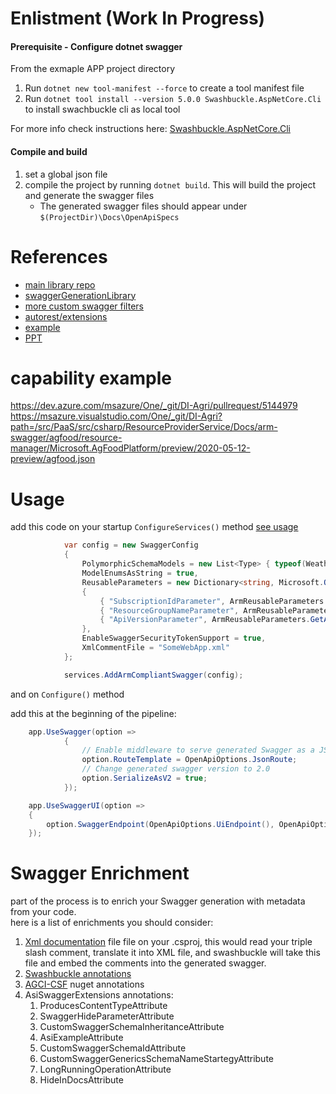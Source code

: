 Enlistment (Work In Progress)
==========
#### Prerequisite - Configure dotnet swagger 
From the exmaple APP project directory 
1. Run `dotnet new tool-manifest --force` to create a tool manifest file
2. Run `dotnet tool install --version 5.0.0 Swashbuckle.AspNetCore.Cli` to install swachbuckle cli as local tool

For more info check instructions here: [Swashbuckle.AspNetCore.Cli](https://github.com/domaindrivendev/Swashbuckle.AspNetCore#using-the-tool-with-the-net-core-30-sdk-or-later)

#### Compile and build
1. set a global json file
2. compile the project by running `dotnet build`. This will build the project and generate the swagger files
    * The generated swagger files should appear under `$(ProjectDir)\Docs\OpenApiSpecs`

References
==========
  * [main library repo](https://msazure.visualstudio.com/One/_git/AGCI-CSF?path=/src/Service/OpenApi/OpenApiServiceExtension.cs&_a=contents&version=GBmaster)
  * [swaggerGenerationLibrary](https://msazure.visualstudio.com/One/_git/AGE-Documents?path=%2Fdocs%2FCommon%2FswaggerGenerationLibrary.md&version=GBmaster&_a=preview)
  * [more custom swagger filters](https://msazure.visualstudio.com/One/_git/DI-Agri?path=/src/PaaS/src/csharp/BaseNetCoreApp/ServiceCollectionExtentions/Helpers)
  * [autorest/extensions](http://azure.github.io/autorest/extensions/)
  * [example](https://dev.azure.com/msazure/One/_git/DI-Agri/pullrequest/5144979?_a=files&path=/src/PaaS/src/csharp/ResourceProviderService/Docs/OpenApiSpecs/latest/semi_automated_swagger.json)
  * [PPT](https://microsoft-my.sharepoint.com/:p:/p/prjayasw/Ed7S0Ia9ZnVGhB1WQK16T5IBLsd4V_O-sxjizYcUuYjo8Q)

 
capability example
==================
https://dev.azure.com/msazure/One/_git/DI-Agri/pullrequest/5144979
https://msazure.visualstudio.com/One/_git/DI-Agri?path=/src/PaaS/src/csharp/ResourceProviderService/Docs/arm-swagger/agfood/resource-manager/Microsoft.AgFoodPlatform/preview/2020-05-12-preview/agfood.json


Usage
=================

add this code on your startup `ConfigureServices()` method [see usage](./samples/SomeWebApp/Startup.cs#L64)

```csharp
            var config = new SwaggerConfig
            {
                PolymorphicSchemaModels = new List<Type> { typeof(WeatherForecast) },
                ModelEnumsAsString = true,
                ReusableParameters = new Dictionary<string, Microsoft.OpenApi.Models.OpenApiParameter>()
                {
                    { "SubscriptionIdParameter", ArmReusableParameters.GetSubscriptionIdParameter() },
                    { "ResourceGroupNameParameter", ArmReusableParameters.GetResourceGroupNameParameter() },
                    { "ApiVersionParameter", ArmReusableParameters.GetApiVersionParameter() }                    
                },               
                EnableSwaggerSecurityTokenSupport = true,
                XmlCommentFile = "SomeWebApp.xml"
            };

            services.AddArmCompliantSwagger(config);
```
and on `Configure()` method

add this at the beginning of the pipeline:
```csharp
    app.UseSwagger(option =>
            {
                // Enable middleware to serve generated Swagger as a JSON endpoint.
                option.RouteTemplate = OpenApiOptions.JsonRoute;
                // Change generated swagger version to 2.0
                option.SerializeAsV2 = true;
            });

    app.UseSwaggerUI(option =>
    {
        option.SwaggerEndpoint(OpenApiOptions.UiEndpoint(), OpenApiOptions.Description);
    });
```

Swagger Enrichment
=================
part of the process is to enrich your Swagger generation with metadata from your code.  
here is a list of enrichments you should consider:
1. [Xml documentation](https://docs.microsoft.com/en-us/visualstudio/msbuild/common-msbuild-project-properties?view=vs-2019) file file on your .csproj, this would read your triple slash comment, translate it into XML file, and swashbuckle will take this file and embed the comments into the generated swagger.
2. [Swashbuckle annotations ](https://github.com/domaindrivendev/Swashbuckle.AspNetCore#swashbuckleaspnetcoreannotations)
3. [AGCI-CSF](https://msazure.visualstudio.com/One/_git/AGE-Documents?path=/docs/Common/swaggerGenerationLibrary.md&version=GBmaster&_a=preview) nuget annotations
4. AsiSwaggerExtensions annotations:
   1. ProducesContentTypeAttribute
   2. SwaggerHideParameterAttribute
   3. CustomSwaggerSchemaInheritanceAttribute
   4. AsiExampleAttribute
   5. CustomSwaggerSchemaIdAttribute
   6. CustomSwaggerGenericsSchemaNameStartegyAttribute
   7. LongRunningOperationAttribute
   8. HideInDocsAttribute 
   
